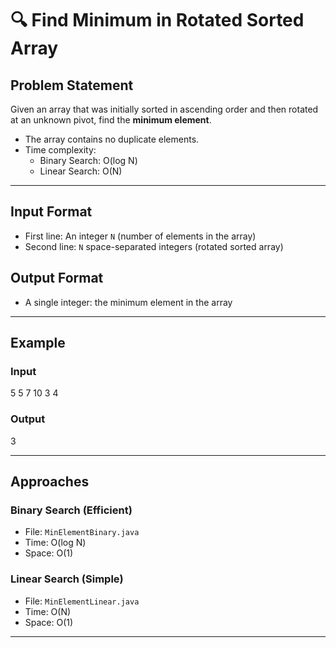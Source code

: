 # 🔍 Find Minimum in Rotated Sorted Array

##  Problem Statement

Given an array that was initially sorted in ascending order and then rotated at an unknown pivot, find the **minimum element**.

- The array contains no duplicate elements.
- Time complexity:
  - Binary Search: O(log N)
  - Linear Search: O(N)

---

##  Input Format

- First line: An integer `N` (number of elements in the array)
- Second line: `N` space-separated integers (rotated sorted array)

##  Output Format

- A single integer: the minimum element in the array

---

##  Example

### Input
5
5 7 10 3 4

### Output
3

---

## Approaches

### Binary Search (Efficient)
- File: `MinElementBinary.java`
- Time: O(log N)
- Space: O(1)

### Linear Search (Simple)
- File: `MinElementLinear.java`
- Time: O(N)
- Space: O(1)


---



